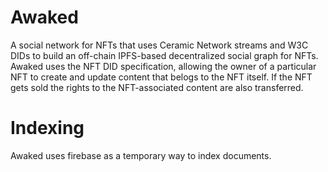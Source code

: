 # Awaked

A social network for NFTs that uses Ceramic Network streams and W3C DIDs to build an off-chain IPFS-based decentralized social graph for NFTs. Awaked uses the NFT DID specification, allowing the owner of a particular NFT to create and update content that belogs to the NFT itself. If the NFT gets sold the rights to the NFT-associated content are also transferred.

# Indexing

Awaked uses firebase as a temporary way to index documents.
